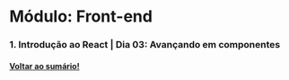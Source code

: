 # Módulo: Front-end  
### 1. Introdução ao React  |  Dia 03: Avançando em componentes
#### [Voltar ao sumário!](https://github.com/hiagoisoppo/trybe_exercicios/tree/main)
